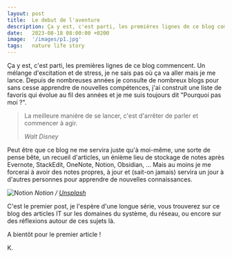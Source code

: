 ```yaml
---
layout: post
title:  Le debut de l'aventure
description: Ça y est, c'est parti, les premières lignes de ce blog commencent. Un mélange d'excitation et de stress, je ne sais pas où ça va aller mais je ...
date:   2023-08-18 08:00:00 +0200
image:  '/images/p1.jpg'
tags:   nature life story
---
```

Ça y est, c'est parti, les premières lignes de ce blog commencent. Un mélange d'excitation et de stress, je ne sais pas où ça va aller mais je me lance. Depuis de nombreuses années je consulte de nombreux blogs pour sans cesse apprendre de nouvelles compétences, j'ai construit une liste de favoris qui évolue au fil des années et je me suis toujours dit "Pourquoi pas moi ?".

> La meilleure manière de se lancer, c'est d'arrêter de parler et commencer à agir.
>
> <cite>Walt Disney</cite>

Peut être que ce blog ne me servira juste qu'à moi-même, une sorte de pense bête, un recueil d'articles, un énième lieu de stockage de notes après Evernote, StackEdit, OneNote, Notion, Obsidian, ... Mais au moins je me forcerai à avoir des notes propres, à jour et (sait-on jamais) servira un jour à d'autres personnes pour apprendre de nouvelles connaissances.

![Notion]({{site.baseurl}}/images/p1.1.jpg)
*Notion / [Unsplash](https://unsplash.com/)*

C'est le premier post, je l'espère d'une longue série, vous trouverez sur ce blog des articles IT sur les domaines du système, du réseau, ou encore sur des réflexions autour de ces sujets là.

A bientôt pour le premier article !

K.